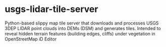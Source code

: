 # usgs-lidar-tile-server
Python-based slippy map tile server that downloads and processes USGS 3DEP LIDAR point clouds into DEMs (DSM) and generates tiles. Intended to reveal hidden terrain features (building edges, cliffs) under vegetation in OpenStreetMap iD Editor

